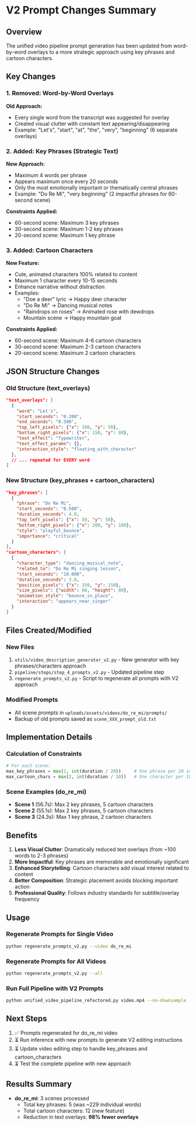 # V2 Prompt Changes Summary

## Overview
The unified video pipeline prompt generation has been updated from word-by-word overlays to a more strategic approach using key phrases and cartoon characters.

## Key Changes

### 1. Removed: Word-by-Word Overlays
**Old Approach:**
- Every single word from the transcript was suggested for overlay
- Created visual clutter with constant text appearing/disappearing
- Example: "Let's", "start", "at", "the", "very", "beginning" (6 separate overlays)

### 2. Added: Key Phrases (Strategic Text)
**New Approach:**
- Maximum 4 words per phrase
- Appears maximum once every 20 seconds
- Only the most emotionally important or thematically central phrases
- Example: "Do Re Mi", "very beginning" (2 impactful phrases for 60-second scene)

**Constraints Applied:**
- 60-second scene: Maximum 3 key phrases
- 30-second scene: Maximum 1-2 key phrases
- 20-second scene: Maximum 1 key phrase

### 3. Added: Cartoon Characters
**New Feature:**
- Cute, animated characters 100% related to content
- Maximum 1 character every 10-15 seconds
- Enhance narrative without distraction
- Examples:
  - "Doe a deer" lyric → Happy deer character
  - "Do Re Mi" → Dancing musical notes
  - "Raindrops on roses" → Animated rose with dewdrops
  - Mountain scene → Happy mountain goat

**Constraints Applied:**
- 60-second scene: Maximum 4-6 cartoon characters
- 30-second scene: Maximum 2-3 cartoon characters
- 20-second scene: Maximum 2 cartoon characters

## JSON Structure Changes

### Old Structure (text_overlays)
```json
"text_overlays": [
  {
    "word": "Let's",
    "start_seconds": "0.200",
    "end_seconds": "0.500",
    "top_left_pixels": {"x": 100, "y": 50},
    "bottom_right_pixels": {"x": 150, "y": 80},
    "text_effect": "Typewriter",
    "text_effect_params": {},
    "interaction_style": "floating_with_character"
  },
  // ... repeated for EVERY word
]
```

### New Structure (key_phrases + cartoon_characters)
```json
"key_phrases": [
  {
    "phrase": "Do Re Mi",
    "start_seconds": "8.500",
    "duration_seconds": 4.0,
    "top_left_pixels": {"x": 50, "y": 50},
    "bottom_right_pixels": {"x": 200, "y": 100},
    "style": "playful_bounce",
    "importance": "critical"
  }
],
"cartoon_characters": [
  {
    "character_type": "dancing_musical_note",
    "related_to": "Do Re Mi singing lesson",
    "start_seconds": "10.000",
    "duration_seconds": 3.0,
    "position_pixels": {"x": 150, "y": 150},
    "size_pixels": {"width": 60, "height": 80},
    "animation_style": "bounce_in_place",
    "interaction": "appears_near_singer"
  }
]
```

## Files Created/Modified

### New Files
1. `utils/video_description_generator_v2.py` - New generator with key phrases/characters approach
2. `pipeline/steps/step_4_prompts_v2.py` - Updated pipeline step
3. `regenerate_prompts_v2.py` - Script to regenerate all prompts with V2 approach

### Modified Prompts
- All scene prompts in `uploads/assets/videos/do_re_mi/prompts/`
- Backup of old prompts saved as `scene_XXX_prompt_old.txt`

## Implementation Details

### Calculation of Constraints
```python
# For each scene:
max_key_phrases = max(1, int(duration / 20))     # One phrase per 20 seconds
max_cartoon_chars = max(2, int(duration / 10))   # One character per 10-15 seconds
```

### Scene Examples (do_re_mi)
- **Scene 1** (56.7s): Max 2 key phrases, 5 cartoon characters
- **Scene 2** (55.1s): Max 2 key phrases, 5 cartoon characters  
- **Scene 3** (24.3s): Max 1 key phrase, 2 cartoon characters

## Benefits

1. **Less Visual Clutter**: Dramatically reduced text overlays (from ~100 words to 2-3 phrases)
2. **More Impactful**: Key phrases are memorable and emotionally significant
3. **Enhanced Storytelling**: Cartoon characters add visual interest related to content
4. **Better Composition**: Strategic placement avoids blocking important action
5. **Professional Quality**: Follows industry standards for subtitle/overlay frequency

## Usage

### Regenerate Prompts for Single Video
```bash
python regenerate_prompts_v2.py --video do_re_mi
```

### Regenerate Prompts for All Videos
```bash
python regenerate_prompts_v2.py --all
```

### Run Full Pipeline with V2 Prompts
```bash
python unified_video_pipeline_refactored.py video.mp4 --no-downsample --no-transcript --no-scenes
```

## Next Steps

1. ✅ Prompts regenerated for do_re_mi video
2. ⏳ Run inference with new prompts to generate V2 editing instructions
3. ⏳ Update video editing step to handle key_phrases and cartoon_characters
4. ⏳ Test the complete pipeline with new approach

## Results Summary

- **do_re_mi**: 3 scenes processed
  - Total key phrases: 5 (was ~229 individual words)
  - Total cartoon characters: 12 (new feature)
  - Reduction in text overlays: **98% fewer overlays**